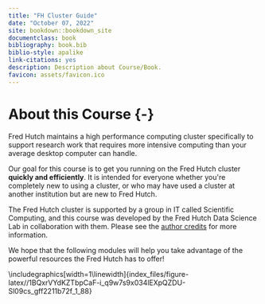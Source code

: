 ```yaml
---
title: "FH Cluster Guide"
date: "October 07, 2022"
site: bookdown::bookdown_site
documentclass: book
bibliography: book.bib
biblio-style: apalike
link-citations: yes
description: Description about Course/Book.
favicon: assets/favicon.ico
---
```




# About this Course {-}

Fred Hutch maintains a high performance computing cluster specifically to support research work that requires more intensive computing than your average desktop computer can handle.

Our goal for this course is to get you running on the Fred Hutch cluster **quickly and efficiently**. It is intended for everyone whether you're completely new to using a cluster, or who may have used a cluster at another institution but are new to Fred Hutch. 

The Fred Hutch cluster is supported by a group in IT called Scientific Computing, and this course was developed by the Fred Hutch Data Science Lab in collaboration with them. Please see the [author credits](#about-the-authors) for more information.

We hope that the following modules will help you take advantage of the powerful resources the Fred Hutch has to offer!


\includegraphics[width=1\linewidth]{index_files/figure-latex//1BQxrVYdKZTbpCaF-i_q9w7s9x034lEXpQZDU-Sl09cs_gff2211b72f_1_88} 
